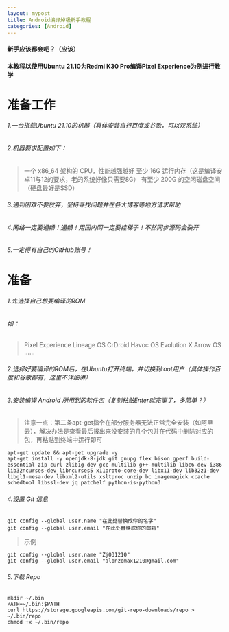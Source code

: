 ```yaml
---
layout: mypost
title: Android编译焯极新手教程
categories: [Android]
---
```


#### 新手应该都会吧？（应该）
#### 本教程以使用Ubuntu 21.10为Redmi K30 Pro编译Pixel Experience为例进行教学

# 准备工作
###### 1.一台搭载Ubuntu 21.10的机器（具体安装自行百度或谷歌，可以双系统）
###### 2.机器要求配置如下：

> 一个 x86_64 架构的 CPU，性能越强越好
至少 16G 运行内存（这是编译安卓11与12的要求，老的系统好像只需要8G）
有至少 200G 的空闲磁盘空间（硬盘最好是SSD）

###### 3.遇到困难不要放弃，坚持寻找问题并在各大博客等地方请求帮助
###### 4.网络一定要通畅！通畅！用国内网一定要挂梯子！不然同步源码会裂开
###### 5.一定得有自己的GitHub账号！


# 准备
###### 1.先选择自己想要编译的ROM
###### 如：

> Pixel Experience
> Lineage OS
> CrDroid
> Havoc OS
> Evolution X
> Arrow OS
> ......

###### 2.选择好要编译的ROM后，在Ubuntu打开终端，并切换到root用户（具体操作百度和谷歌都有，这里不详细讲）
###### 3.安装编译 Android 所用到的软件包（复制粘贴Enter就完事了，多简单？）

> 注意一点：第二条apt-get指令在部分服务器无法正常完全安装（如阿里云），解决办法是查看最后报出来没安装的几个包并在代码中删除对应的包，再粘贴到终端中运行即可

```
apt-get update && apt-get upgrade -y
apt-get install -y openjdk-8-jdk git gnupg flex bison gperf build-essential zip curl zlib1g-dev gcc-multilib g++-multilib libc6-dev-i386 lib32ncurses-dev libncurses5 x11proto-core-dev libx11-dev lib32z1-dev libgl1-mesa-dev libxml2-utils xsltproc unzip bc imagemagick ccache schedtool libssl-dev jq patchelf python-is-python3
```

###### 4.设置 Git 信息

```
git config --global user.name "在此处替换成你的名字"
git config --global user.email "在此处替换成你的邮箱"
```

> 示例

```
git config --global user.name "Zj031210"
git config --global user.email "alonzomax1210@gmail.com"
```

###### 5.下载 Repo

```
mkdir ~/.bin
PATH=~/.bin:$PATH
curl https://storage.googleapis.com/git-repo-downloads/repo > ~/.bin/repo
chmod +x ~/.bin/repo
```
